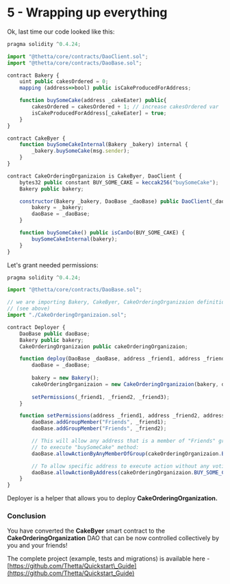 # 5 - Wrapping up everything

Ok, last time our code looked like this:

```javascript
pragma solidity ^0.4.24;

import "@thetta/core/contracts/DaoClient.sol";
import "@thetta/core/contracts/DaoBase.sol";

contract Bakery {
	uint public cakesOrdered = 0;
	mapping (address=>bool) public isCakeProducedForAddress;

	function buySomeCake(address _cakeEater) public{
		cakesOrdered = cakesOrdered + 1; // increase cakesOrdered var
		isCakeProducedForAddress[_cakeEater] = true;
	}
}

contract CakeByer {
	function buySomeCakeInternal(Bakery _bakery) internal { 
		_bakery.buySomeCake(msg.sender);
	}
}

contract CakeOrderingOrganizaion is CakeByer, DaoClient {
	bytes32 public constant BUY_SOME_CAKE = keccak256("buySomeCake");
	Bakery public bakery;

	constructor(Bakery _bakery, DaoBase _daoBase) public DaoClient(_daoBase){
		bakery = _bakery;
		daoBase = _daoBase;
	}

	function buySomeCake() public isCanDo(BUY_SOME_CAKE) {
		buySomeCakeInternal(bakery);
	}
}

```

Let's grant needed permissions:

```javascript
pragma solidity ^0.4.24;

import "@thetta/core/contracts/DaoBase.sol";

// we are importing Bakery, CakeByer, CakeOrderingOrganizaion definitions
// (see above)
import "./CakeOrderingOrganizaion.sol";

contract Deployer {
	DaoBase public daoBase;
	Bakery public bakery;
	CakeOrderingOrganizaion public cakeOrderingOrganizaion;

	function deploy(DaoBase _daoBase, address _friend1, address _friend2, address _friend3) public {
		daoBase = _daoBase;
		
		bakery = new Bakery();
		cakeOrderingOrganizaion = new CakeOrderingOrganizaion(bakery, daoBase);
		
		setPermissions(_friend1, _friend2, _friend3);
	}

	function setPermissions(address _friend1, address _friend2, address _friend3) public {
		daoBase.addGroupMember("Friends", _friend1);
		daoBase.addGroupMember("Friends", _friend2);

		// This will allow any address that is a member of "Friends" group 
		// to execute "buySomeCake" method:
		daoBase.allowActionByAnyMemberOfGroup(cakeOrderingOrganizaion.BUY_SOME_CAKE(), "Friends");

		// To allow specific address to execute action without any voting:
		daoBase.allowActionByAddress(cakeOrderingOrganizaion.BUY_SOME_CAKE(), _friend3);
	}
}
```

Deployer is a helper that allows you to deploy **CakeOrderingOrganization.**

### Conclusion

You have converted the **CakeByer** smart contract to the **CakeOrderingOrganization** DAO that can be now controlled collectively by you and your friends!

The complete project \(example, tests and migrations\) is available here - [https://github.com/Thetta/Quickstart\_Guide](https://github.com/Thetta/Quickstart_Guide)

